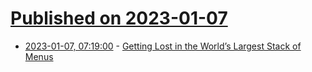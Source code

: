 # [Published on 2023-01-07](index.md)

* [2023-01-07, 07:19:00](https://news.ycombinator.com/item?id=34285973) - [Getting Lost in the World’s Largest Stack of Menus](https://tastecooking.com/getting-lost-in-the-worlds-largest-stack-of-menus/)
